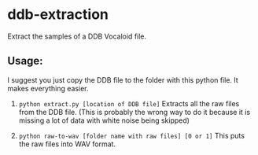 # ddb-extraction
Extract the samples of a DDB Vocaloid file.

## Usage:

I suggest you just copy the DDB file to the folder with this python file. It makes everything easier.

1. ``python extract.py [location of DDB file]``
Extracts all the raw files from the DDB file. (This is probably the wrong way to do it because it is missing a lot of data with white noise being skipped)

2. ``python raw-to-wav [folder name with raw files] [0 or 1]``
This puts the raw files into WAV format.
